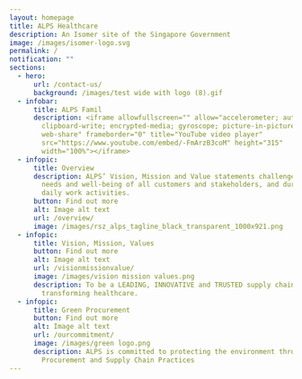 ```yaml
---
layout: homepage
title: ALPS Healthcare
description: An Isomer site of the Singapore Government
image: /images/isomer-logo.svg
permalink: /
notification: ""
sections:
  - hero:
      url: /contact-us/
      background: /images/test wide with logo (8).gif
  - infobar:
      title: ALPS Famil
      description: <iframe allowfullscreen="" allow="accelerometer; autoplay;
        clipboard-write; encrypted-media; gyroscope; picture-in-picture;
        web-share" frameborder="0" title="YouTube video player"
        src="https://www.youtube.com/embed/-FmArzB3coM" height="315"
        width="100%"></iframe>
  - infopic:
      title: Overview
      description: ALPS’ Vision, Mission and Value statements challenge us to put the
        needs and well-being of all customers and stakeholders, and during our
        daily work activities.
      button: Find out more
      alt: Image alt text
      url: /overview/
      image: /images/rsz_alps_tagline_black_transparent_1000x921.png
  - infopic:
      title: Vision, Mission, Values
      button: Find out more
      alt: Image alt text
      url: /visionmissionvalue/
      image: /images/vision mission values.png
      description: To be a LEADING, INNOVATIVE and TRUSTED supply chain partner in
        transforming healthcare.
  - infopic:
      title: Green Procurement
      button: Find out more
      alt: Image alt text
      url: /ourcommitment/
      image: /images/green logo.png
      description: ALPS is committed to protecting the environment through its
        Procurement and Supply Chain Practices
---
```


